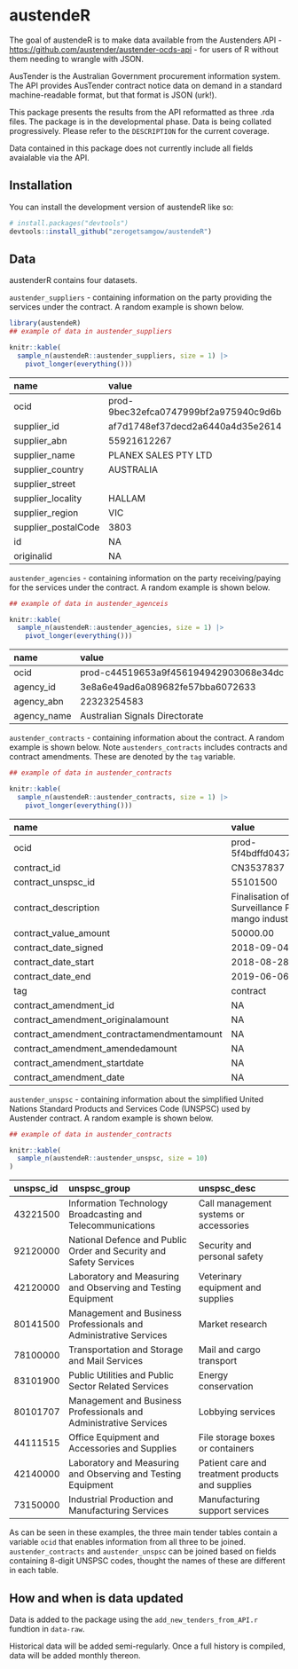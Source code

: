 
<!-- README.md is generated from README.Rmd. Please edit that file -->

# austendeR

<!-- badges: start -->
<!-- badges: end -->

The goal of austendeR is to make data available from the Austenders
API - <https://github.com/austender/austender-ocds-api> - for users of R
without them needing to wrangle with JSON.

AusTender is the Australian Government procurement information system.
The API provides AusTender contract notice data on demand in a standard
machine-readable format, but that format is JSON (urk!).

This package presents the results from the API reformatted as three .rda
files. The package is in the developmental phase. Data is being collated
progressively. Please refer to the `DESCRIPTION` for the current
coverage.

Data contained in this package does not currently include all fields
avaialable via the API.

## Installation

You can install the development version of austendeR like so:

``` r
# install.packages("devtools")
devtools::install_github("zerogetsamgow/austendeR")
```

## Data

austenderR contains four datasets.

`austender_suppliers` - containing information on the party providing
the services under the contract. A random example is shown below.

``` r
library(austendeR)
## example of data in austender_suppliers

knitr::kable(
  sample_n(austendeR::austender_suppliers, size = 1) |> 
    pivot_longer(everything()))
```

| name                | value                                 |
|:--------------------|:--------------------------------------|
| ocid                | prod-9bec32efca0747999bf2a975940c9d6b |
| supplier_id         | af7d1748ef37decd2a6440a4d35e2614      |
| supplier_abn        | 55921612267                           |
| supplier_name       | PLANEX SALES PTY LTD                  |
| supplier_country    | AUSTRALIA                             |
| supplier_street     |                                       |
| supplier_locality   | HALLAM                                |
| supplier_region     | VIC                                   |
| supplier_postalCode | 3803                                  |
| id                  | NA                                    |
| originalid          | NA                                    |

`austender_agencies` - containing information on the party
receiving/paying for the services under the contract. A random example
is shown below.

``` r
## example of data in austender_agenceis

knitr::kable(
  sample_n(austendeR::austender_agencies, size = 1) |> 
    pivot_longer(everything()))
```

| name        | value                                 |
|:------------|:--------------------------------------|
| ocid        | prod-c44519653a9f456194942903068e34dc |
| agency_id   | 3e8a6e49ad6a089682fe57bba6072633      |
| agency_abn  | 22323254583                           |
| agency_name | Australian Signals Directorate        |

`austender_contracts` - containing information about the contract. A
random example is shown below. Note `austenders_contracts` includes
contracts and contract amendments. These are denoted by the `tag`
variable.

``` r
## example of data in austender_contracts

knitr::kable(
  sample_n(austendeR::austender_contracts, size = 1) |> 
    pivot_longer(everything()))
```

| name                                       | value                                                                                                              |
|:-------------------------------------------|:-------------------------------------------------------------------------------------------------------------------|
| ocid                                       | prod-5f4bdffd04379727ed1421aacb90ce1d                                                                              |
| contract_id                                | CN3537837                                                                                                          |
| contract_unspsc_id                         | 55101500                                                                                                           |
| contract_description                       | Finalisation of Plant Biosecurity Surveillance Protocols for the citrus and mango industries in northern Australia |
| contract_value_amount                      | 50000.00                                                                                                           |
| contract_date_signed                       | 2018-09-04T05:49:18Z                                                                                               |
| contract_date_start                        | 2018-08-28T14:00:00Z                                                                                               |
| contract_date_end                          | 2019-06-06T14:00:00Z                                                                                               |
| tag                                        | contract                                                                                                           |
| contract_amendment_id                      | NA                                                                                                                 |
| contract_amendment_originalamount          | NA                                                                                                                 |
| contract_amendment_contractamendmentamount | NA                                                                                                                 |
| contract_amendment_amendedamount           | NA                                                                                                                 |
| contract_amendment_startdate               | NA                                                                                                                 |
| contract_amendment_date                    | NA                                                                                                                 |

`austender_unspsc` - containing information about the simplified United
Nations Standard Products and Services Code (UNSPSC) used by Austender
contract. A random example is shown below.

``` r
## example of data in austender_contracts

knitr::kable(
  sample_n(austendeR::austender_unspsc, size = 10)
)
```

| unspsc_id | unspsc_group                                                       | unspsc_desc                                      |
|:----------|:-------------------------------------------------------------------|:-------------------------------------------------|
| 43221500  | Information Technology Broadcasting and Telecommunications         | Call management systems or accessories           |
| 92120000  | National Defence and Public Order and Security and Safety Services | Security and personal safety                     |
| 42120000  | Laboratory and Measuring and Observing and Testing Equipment       | Veterinary equipment and supplies                |
| 80141500  | Management and Business Professionals and Administrative Services  | Market research                                  |
| 78100000  | Transportation and Storage and Mail Services                       | Mail and cargo transport                         |
| 83101900  | Public Utilities and Public Sector Related Services                | Energy conservation                              |
| 80101707  | Management and Business Professionals and Administrative Services  | Lobbying services                                |
| 44111515  | Office Equipment and Accessories and Supplies                      | File storage boxes or containers                 |
| 42140000  | Laboratory and Measuring and Observing and Testing Equipment       | Patient care and treatment products and supplies |
| 73150000  | Industrial Production and Manufacturing Services                   | Manufacturing support services                   |

As can be seen in these examples, the three main tender tables contain a
variable `ocid` that enables information from all three to be joined.
`austender_contracts` and `austender_unspsc` can be joined based on
fields containing 8-digit UNSPSC codes, thought the names of these are
different in each table.

## How and when is data updated

Data is added to the package using the `add_new_tenders_from_API.r`
fundtion in `data-raw`.

Historical data will be added semi-regularly. Once a full history is
compiled, data will be added monthly thereon.

